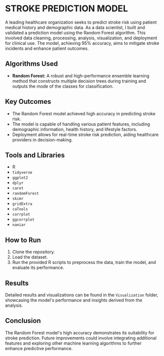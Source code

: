 # STROKE PREDICTION MODEL

A leading healthcare organization seeks to predict stroke risk using patient medical history and demographic data. As a data scientist, I built and validated a prediction model using the Random Forest algorithm. This involved data cleaning, processing, analysis, visualization, and deployment for clinical use. The model, achieving 95% accuracy, aims to mitigate stroke incidents and enhance patient outcomes.

## Algorithms Used
- **Random Forest:** A robust and high-performance ensemble learning method that constructs multiple decision trees during training and outputs the mode of the classes for classification.

## Key Outcomes
- The Random Forest model achieved high accuracy in predicting stroke risk.
- The model is capable of handling various patient features, including demographic information, health history, and lifestyle factors.
- Deployment allows for real-time stroke risk prediction, aiding healthcare providers in decision-making.

## Tools and Libraries
- R
- `tidyverse`
- `ggplot2`
- `dplyr`
- `caret`
- `randomForest`
- `skimr`
- `gridExtra`
- `caTools`
- `corrplot`
- `ggcorrplot`
- `naniar`

## How to Run
1. Clone the repository.
2. Load the dataset.
3. Run the provided R scripts to preprocess the data, train the model, and evaluate its performance.

## Results
Detailed results and visualizations can be found in the `Visualization` folder, showcasing the model's performance and insights derived from the analysis.

## Conclusion
The Random Forest model's high accuracy demonstrates its suitability for stroke prediction. Future improvements could involve integrating additional features and exploring other machine learning algorithms to further enhance predictive performance.
